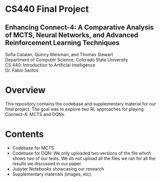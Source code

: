 # CS440 Final Project
## Enhancing Connect-4: A Comparative Analysis of MCTS, Neural Networks, and Advanced Reinforcement Learning Techniques

Sofia Catalan, Quincy Meisman, and Thomas Stewart \
Department of Computer Science, Colorado State University \
CS 440: Introduction to Artificial Intelligence \
Dr. Fabio Santos

# Overview
This repository contains the codebase and supplementary material for our final project. The goal was to explore two RL approaches for playing Connect-4: MCTS and DQNs.

# Contents
- Codebase for MCTS 
- Codebase for DQN: We only uploaded two versions of the file which shows two of our tests. We do not upload all the files we ran for all the results we discussed in our paper. 
- Jupyter Notebooks showcasing our research
- Supplementary materials (images, etc).
